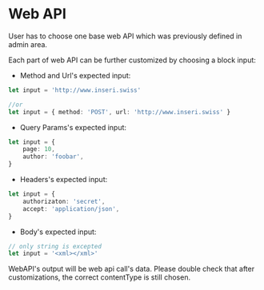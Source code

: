 # Web API

User has to choose one base web API which was previously defined in admin area.

Each part of web API can be further customized by choosing a block input:

- Method and Url's expected input:

```ts
let input = 'http://www.inseri.swiss'

//or
let input = { method: 'POST', url: 'http://www.inseri.swiss' }
```

- Query Params's expected input:

```ts
let input = {
	page: 10,
	author: 'foobar',
}
```

- Headers's expected input:

```ts
let input = {
	authorizaton: 'secret',
	accept: 'application/json',
}
```

- Body's expected input:

```ts
// only string is excepted
let input = '<xml></xml>'
```

WebAPI's output will be web api call's data. Please double check that after customizations, the correct contentType is still chosen.
